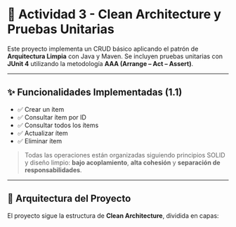 # 🧪 Actividad 3 - Clean Architecture y Pruebas Unitarias

Este proyecto implementa un CRUD básico aplicando el patrón de **Arquitectura Limpia** con Java y Maven. Se incluyen pruebas unitarias con **JUnit 4** utilizando la metodología **AAA (Arrange – Act – Assert)**.

---

## ✨ Funcionalidades Implementadas (1.1)

- ✅ Crear un ítem
- ✅ Consultar ítem por ID
- ✅ Consultar todos los ítems
- ✅ Actualizar ítem
- ✅ Eliminar ítem

> Todas las operaciones están organizadas siguiendo principios SOLID y diseño limpio: **bajo acoplamiento**, **alta cohesión** y **separación de responsabilidades**.

---

## 🧱 Arquitectura del Proyecto

El proyecto sigue la estructura de **Clean Architecture**, dividida en capas:




